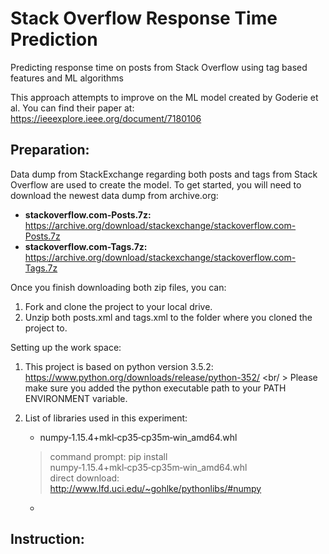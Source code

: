 # Stack Overflow Response Time Prediction
Predicting response time on posts from Stack Overflow using tag based features and ML algorithms

This approach attempts to improve on the ML model created by Goderie et al. You can find their paper at: https://ieeexplore.ieee.org/document/7180106

## Preparation: <br /> 
Data dump from StackExchange regarding both posts and tags from Stack Overflow are used to create the model. To get started, you will need to download the newest data dump from archive.org:
  * __stackoverflow.com-Posts.7z:__ https://archive.org/download/stackexchange/stackoverflow.com-Posts.7z
  * __stackoverflow.com-Tags.7z:__ https://archive.org/download/stackexchange/stackoverflow.com-Tags.7z
  
Once you finish downloading both zip files, you can: <br /> 
1. Fork and clone the project to your local drive. 
2. Unzip both posts.xml and tags.xml to the folder where you cloned the project to. 

Setting up the work space: <br /> 
1. This project is based on python version 3.5.2: https://www.python.org/downloads/release/python-352/ <br/ >
Please make sure you added the python executable path to your PATH ENVIRONMENT variable.

2. List of libraries used in this experiment:
   * numpy‑1.15.4+mkl‑cp35‑cp35m‑win_amd64.whl
    > command prompt: pip install numpy‑1.15.4+mkl‑cp35‑cp35m‑win_amd64.whl <br />
    > direct download: http://www.lfd.uci.edu/~gohlke/pythonlibs/#numpy 
   * 


## Instruction: <br />
